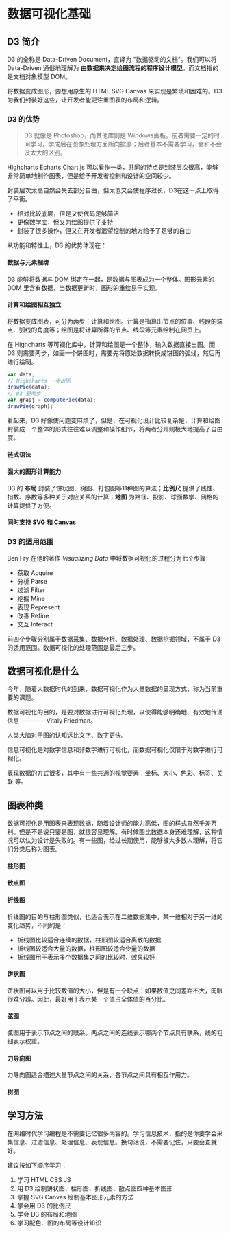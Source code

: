 # 数据可视化基础


## D3 简介

D3 的全称是 Data-Driven Document，直译为 "数据驱动的文档"。我们可以将 Data-Driven 通俗地理解为 **由数据来决定绘图流程的程序设计模型**。而文档指的是文档对象模型 DOM。

将数据变成图形，要想用原生的 HTML SVG Canvas 来实现是繁琐和困难的。D3 为我们封装好这些，让开发者能更注重图表的布局和逻辑。

### D3 的优势

> D3 就像是 Photoshop，而其他库则是 Windows画板。前者需要一定的时间学习，学成后在图像处理方面所向披靡；后者基本不需要学习，会和不会没太大的区别。

Highcharts Echarts Chart.js 可以看作一类，共同的特点是封装层次很高，能够非常简单地制作图表，但是给予开发者控制和设计的空间较少。

封装层次太高自然会失去部分自由，但太低又会使程序过长，D3在这一点上取得了平衡。
  * 相对比较底层，但是又使代码足够简洁
  * 更像数学库，但又为绘图提供了支持
  * 封装了很多操作，但又在开发者渴望控制的地方给予了足够的自由

从功能和特性上，D3 的优势体现在：

#### 数据与元素捆绑

D3 能够将数据与 DOM 绑定在一起，是数据与图表成为一个整体。图形元素的 DOM 里含有数据，当数据更新时，图形的重绘易于实现。

#### 计算和绘图相互独立

将数据变成图表，可分为两步：计算和绘图。计算是指算出节点的位置、线段的端点、弧线的角度等；绘图是将计算所得的节点、线段等元素绘制在网页上。

在 Highcharts 等可视化库中，计算和绘图是一个整体，输入数据直接出图。而 D3 则需要两步，如画一个饼图时，需要先将原始数据转换成饼图的弧线，然后再进行绘制。

```js
var data;
// Highcharts 一步出图
drawPie(data);
// D3 要两步
var grapj = computePie(data);
drawPie(graph);
```

看起来，D3 好像使问题变麻烦了，但是，在可视化设计比较复杂是，计算和绘图封装成一个整体的形式往往难以调整和操作细节，将两者分开则极大地提高了自由度。

#### 链式语法

#### 强大的图形计算能力

D3 的 **布局** 封装了饼状图、树图、打包图等11种图的算法；**比例尺** 提供了线性、指数、序数等多种关于对应关系的计算；**地图** 为路径、投影、球面数学、网格的计算提供了方便。

#### 同时支持 SVG 和 Canvas

### D3 的适用范围

Ben Fry 在他的著作 *Visualizing Data* 中将数据可视化的过程分为七个步骤
  * 获取 Acquire
  * 分析 Parse
  * 过滤 Filter
  * 挖掘 Mine
  * 表现 Represent
  * 改善 Refine
  * 交互 Interact

前四个步骤分别属于数据采集、数据分析、数据处理、数据挖掘领域，不属于 D3 的适用范围。数据可视化的处理范围是最后三步。


## 数据可视化是什么

今年，随着大数据时代的到来，数据可视化作为大量数据的呈现方式，称为当前重要的课题。

数据可视化的目的，是要对数据进行可视化处理，以使得能够明确地、有效地传递信息 ———— Vitaly Friedman。

人类大脑对于图的认知远比文字、数字更快。

信息可视化是对数字信息和非数字进行可视化，而数据可视化仅限于对数字进行可视化。

表现数据的方式很多，其中有一些共通的视觉要素：坐标、大小、色彩、标签、关联 等。


## 图表种类

数据可视化是用图表来表现数据，随着设计师的能力高低，图的样式自然千差万别。但是不是说只要是图，就很容易理解。有时候图比数据本身还难理解，这种情况可以认为设计是失败的。有一些图，经过长期使用，能够被大多数人理解，将它们分类后称为图表。

#### 柱形图

#### 散点图

#### 折线图

折线图的目的与柱形图类似，也适合表示在二维数据集中，某一维相对于另一维的变化趋势，不同的是：
  * 折线图比较适合连续的数据，柱形图较适合离散的数据
  * 折线图较适合大量的数据，柱形图较适合少量的数据
  * 折线图用于表示多个数据集之间的比较时，效果较好

#### 饼状图

饼状图可以用于比较数值的大小，但是有一个缺点：如果数值之间差距不大，肉眼很难分辨。因此，最好用于表示某一个值占全体值的百分比。

#### 弦图

弦图用于表示节点之间的联系。两点之间的连线表示哪两个节点具有联系，线的粗细表示权重。

#### 力导向图

力导向图适合描述大量节点之间的关系，各节点之间具有相互作用力。

#### 树图


## 学习方法

在网络时代学习编程是不需要记忆很多内容的。学习信息技术，指的是你要学会采集信息、过滤信息、处理信息、表现信息。换句话说，不需要记住，只要会查就好。

建议按如下顺序学习：
  1. 学习 HTML CSS JS
  2. 用 D3 绘制饼状图、柱形图、折线图、散点图四种基本图形
  3. 掌握 SVG Canvas 绘制基本图形元素的方法
  4. 学会用 D3 的比例尺
  5. 学会 D3 的布局和地图
  6. 学习配色、图的布局等设计知识
